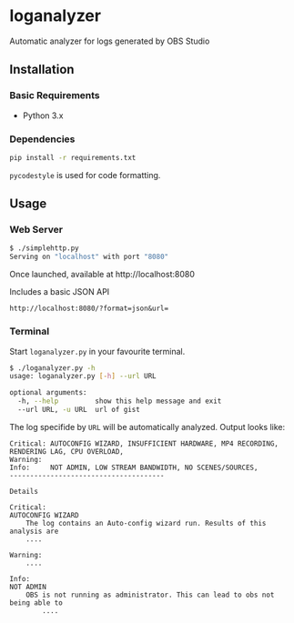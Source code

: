 # loganalyzer
Automatic analyzer for logs generated by OBS Studio

## Installation

### Basic Requirements

* Python 3.x

### Dependencies

```bash
pip install -r requirements.txt
```

`pycodestyle` is used for code formatting.

## Usage

### Web Server

```bash
$ ./simplehttp.py
Serving on "localhost" with port "8080"
```

Once launched, available at http://localhost:8080

Includes a basic JSON API

```plain
http://localhost:8080/?format=json&url=
```

### Terminal

Start `loganalyzer.py` in your favourite terminal.

```bash
$ ./loganalyzer.py -h
usage: loganalyzer.py [-h] --url URL

optional arguments:
  -h, --help         show this help message and exit
  --url URL, -u URL  url of gist
```

The log specifide by `URL` will be automatically analyzed. Output looks like:

```plain
Critical: AUTOCONFIG WIZARD, INSUFFICIENT HARDWARE, MP4 RECORDING, RENDERING LAG, CPU OVERLOAD,
Warning:
Info:     NOT ADMIN, LOW STREAM BANDWIDTH, NO SCENES/SOURCES,
--------------------------------------

Details

Critical:
AUTOCONFIG WIZARD
    The log contains an Auto-config wizard run. Results of this analysis are
 	....

Warning:
	....

Info:
NOT ADMIN
    OBS is not running as administrator. This can lead to obs not being able to
    	....
```

